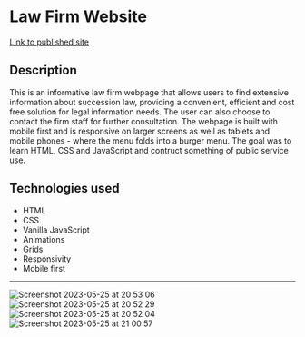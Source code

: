 
# Law Firm Website
 
[Link to published site](https://annaaxelsson051.github.io/Law-Firm-website/)

## Description

This is an informative law firm webpage that allows users to find extensive information about succession law, providing a convenient, efficient and cost free solution for legal information needs. The user can also choose to contact the firm staff for further consultation. The webpage is built with mobile first and is responsive on larger screens as well as tablets and mobile phones - where the menu folds into a burger menu. The goal was to learn HTML, CSS and JavaScript and contruct something of public service use.

## Technologies used

- HTML
- CSS
- Vanilla JavaScript
- Animations
- Grids
- Responsivity
- Mobile first

--- 
![Screenshot 2023-05-25 at 20 53 06](https://github.com/AnnaAxelsson051/E-Commerce-Store-Labb3/assets/103879144/30362d20-f603-484e-b26b-42e1e91aa042)
<br>
![Screenshot 2023-05-25 at 20 52 29](https://github.com/AnnaAxelsson051/E-Commerce-Store-Labb3/assets/103879144/3ce24843-a450-4049-b4b0-ba77162c1110)
<br>
![Screenshot 2023-05-25 at 20 52 04](https://github.com/AnnaAxelsson051/E-Commerce-Store-Labb3/assets/103879144/cbb32c45-5f38-4712-b5cd-296a4eb00576)
<br>
![Screenshot 2023-05-25 at 21 00 57](https://github.com/AnnaAxelsson051/E-Commerce-Store-Labb3/assets/103879144/9b5c8c0e-4979-4755-ba8f-be372a5f2198)


